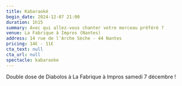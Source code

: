 ```yaml
---
title: Kabaraoké
begin_date: 2024-12-07 21:00
duration: 1h15
summary: Avec qui allez-vous chanter votre morceau préféré ?
venue: La Fabrique à Impros (Nantes)
address: 14 rue de l'Arche Sèche - 44 Nantes
pricing: 14€ - 11€
cta_text: null
cta_url: null
spectacle: kabaraoke
---
```


Double dose de Diabolos à La Fabrique à Impros samedi 7 décembre !
